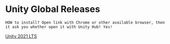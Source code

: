# Unity Global Releases

`HOW to install? Open link with Chrome or other available browser, then it ask you whether open it with Unity Hub! Yes!`

[Unity 2021 LTS](README.Unity2021LTS.md)
